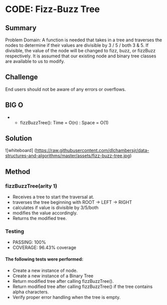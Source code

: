 # CODE: Fizz-Buzz Tree

## Summary
Problem Domain: A function is needed that takes in a tree and traverses the nodes to determine if their values are divisible by 3 / 5 / both 3 & 5. If divisible, the value of the node will be changed to fizz, buzz, or fizzBuzz respectively.  It is assumed that our existing node and binary tree classes are available to us to modify.

## Challenge
End users should not be aware of any errors or overflows.

## BIG O
* - fizzBuzzTree(): Time = O(n) : Space = O(1)
  
## Solution
![whiteboard] (https://raw.githubusercontent.com/dlchambersjr/data-structures-and-algorithms/master/assets/fizz-buzz-tree.jpg)


## Method

### fizzBuzzTree(arity 1)
* Receives a tree to start the traversal at.
* traverses the tree beginning with ROOT -> LEFT -> RIGHT
* calculates if value is divisible by 3/5/both
* modifies the value accordingly.
* Returns the modified tree.

### Testing
* PASSING: 100% 
* COVERAGE: 96.43% coverage

#### The following tests were performed:
* Create a new instance of node.
* Create a new instance of a Binary Tree
* Return modified tree after calling fizzBuzzTree().
* Return modified tree after calling fizzBuzzTree() if the tree contains alpha characters.
* Verify proper error handling when the tree is empty.



